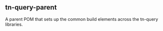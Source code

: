 ## tn-query-parent

A parent POM that sets up the common build elements across the tn-query libraries.